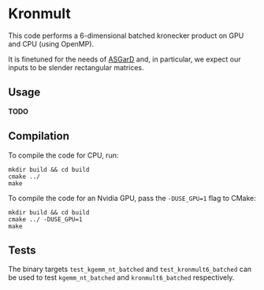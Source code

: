 # Kronmult

This code performs a 6-dimensional batched kronecker product on GPU and CPU (using OpenMP).

It is finetuned for the needs of [ASGarD](https://github.com/project-asgard/asgard) and, in particular, we expect our inputs to be slender rectangular matrices.

## Usage

**TODO**

## Compilation

To compile the code for CPU, run:

```
mkdir build && cd build
cmake ../
make
```

To compile the code for an Nvidia GPU, pass the `-DUSE_GPU=1` flag to CMake:

```
mkdir build && cd build
cmake ../ -DUSE_GPU=1
make
```

## Tests

The binary targets `test_kgemm_nt_batched` and `test_kronmult6_batched` can be used to test `kgemm_nt_batched` and `kronmult6_batched` respectively.

